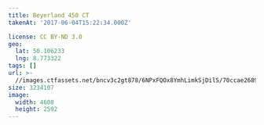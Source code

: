 ```yaml
---
title: Beyerland 450 CT
takenAt: '2017-06-04T15:22:34.000Z'

license: CC BY-ND 3.0
geo:
  lat: 50.106233
  lng: 8.773322
tags: []
url: >-
  //images.ctfassets.net/bncv3c2gt878/6NPxFQOx8YmhLimkSjDilS/70ccae268915328e2f2ba49992c0d2ac/beyerland-450-ct_34707979970_o
size: 3234107
image:
  width: 4608
  height: 2592
---
```

